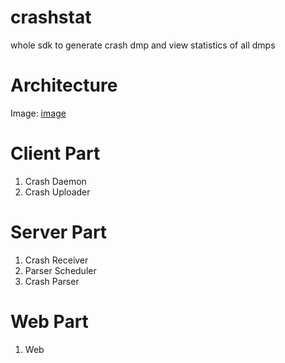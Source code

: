 crashstat
=========

whole sdk to generate crash dmp and view statistics of all dmps


Architecture
=========

Image:
[image](https://github.com/hufuman/crashstat/raw/master/docs/architecture.png)


Client Part
=========

1. Crash Daemon
2. Crash Uploader

Server Part
=========

1. Crash Receiver
2. Parser Scheduler
3. Crash Parser

Web Part
=========

1. Web